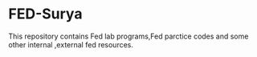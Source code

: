 # FED-Surya
This repository contains Fed lab programs,Fed parctice codes and some other internal ,external fed resources.
